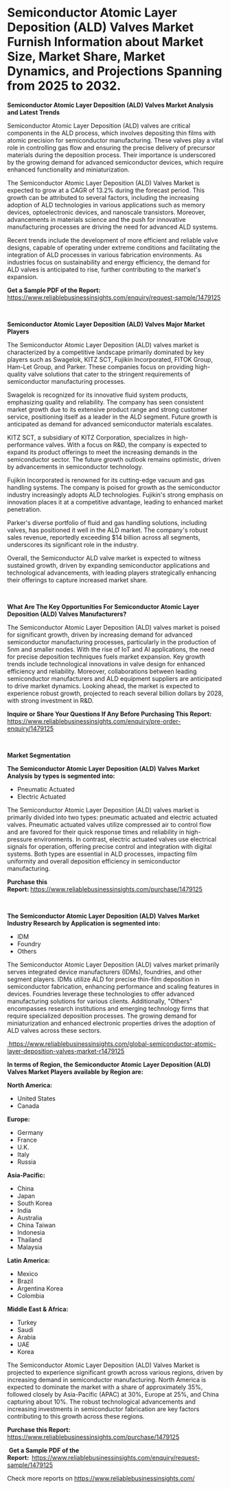 <p><h1>Semiconductor Atomic Layer Deposition (ALD) Valves Market Furnish Information about Market Size, Market Share, Market Dynamics, and Projections Spanning from 2025 to 2032.</h1></p><p><strong>Semiconductor Atomic Layer Deposition (ALD) Valves Market Analysis and Latest Trends</strong></p>
<p><p>Semiconductor Atomic Layer Deposition (ALD) valves are critical components in the ALD process, which involves depositing thin films with atomic precision for semiconductor manufacturing. These valves play a vital role in controlling gas flow and ensuring the precise delivery of precursor materials during the deposition process. Their importance is underscored by the growing demand for advanced semiconductor devices, which require enhanced functionality and miniaturization.</p><p>The Semiconductor Atomic Layer Deposition (ALD) Valves Market is expected to grow at a CAGR of 13.2% during the forecast period. This growth can be attributed to several factors, including the increasing adoption of ALD technologies in various applications such as memory devices, optoelectronic devices, and nanoscale transistors. Moreover, advancements in materials science and the push for innovative manufacturing processes are driving the need for advanced ALD systems.</p><p>Recent trends include the development of more efficient and reliable valve designs, capable of operating under extreme conditions and facilitating the integration of ALD processes in various fabrication environments. As industries focus on sustainability and energy efficiency, the demand for ALD valves is anticipated to rise, further contributing to the market's expansion.</p></p>
<p><strong>Get a Sample PDF of the Report:&nbsp;</strong> <a href="https://www.reliablebusinessinsights.com/enquiry/request-sample/1479125?utm_campaign=1138&utm_medium=2&utm_source=Github&utm_content=ia&utm_term=27022025&utm_id=semiconductor-atomic-layer-deposition-ald-valves">https://www.reliablebusinessinsights.com/enquiry/request-sample/1479125</a></p>
<p>&nbsp;</p>
<p><strong>Semiconductor Atomic Layer Deposition (ALD) Valves Major Market Players</strong></p>
<p><p>The Semiconductor Atomic Layer Deposition (ALD) valves market is characterized by a competitive landscape primarily dominated by key players such as Swagelok, KITZ SCT, Fujikin Incorporated, FITOK Group, Ham-Let Group, and Parker. These companies focus on providing high-quality valve solutions that cater to the stringent requirements of semiconductor manufacturing processes.</p><p>Swagelok is recognized for its innovative fluid system products, emphasizing quality and reliability. The company has seen consistent market growth due to its extensive product range and strong customer service, positioning itself as a leader in the ALD segment. Future growth is anticipated as demand for advanced semiconductor materials escalates.</p><p>KITZ SCT, a subsidiary of KITZ Corporation, specializes in high-performance valves. With a focus on R&D, the company is expected to expand its product offerings to meet the increasing demands in the semiconductor sector. The future growth outlook remains optimistic, driven by advancements in semiconductor technology.</p><p>Fujikin Incorporated is renowned for its cutting-edge vacuum and gas handling systems. The company is poised for growth as the semiconductor industry increasingly adopts ALD technologies. Fujikin's strong emphasis on innovation places it at a competitive advantage, leading to enhanced market penetration.</p><p>Parker's diverse portfolio of fluid and gas handling solutions, including valves, has positioned it well in the ALD market. The company's robust sales revenue, reportedly exceeding $14 billion across all segments, underscores its significant role in the industry.</p><p>Overall, the Semiconductor ALD valve market is expected to witness sustained growth, driven by expanding semiconductor applications and technological advancements, with leading players strategically enhancing their offerings to capture increased market share.</p></p>
<p>&nbsp;</p>
<p><strong>What Are The Key Opportunities For Semiconductor Atomic Layer Deposition (ALD) Valves Manufacturers?</strong></p>
<p><p>The Semiconductor Atomic Layer Deposition (ALD) valves market is poised for significant growth, driven by increasing demand for advanced semiconductor manufacturing processes, particularly in the production of 5nm and smaller nodes. With the rise of IoT and AI applications, the need for precise deposition techniques fuels market expansion. Key growth trends include technological innovations in valve design for enhanced efficiency and reliability. Moreover, collaborations between leading semiconductor manufacturers and ALD equipment suppliers are anticipated to drive market dynamics. Looking ahead, the market is expected to experience robust growth, projected to reach several billion dollars by 2028, with strong investment in R&D.</p></p>
<p><strong>Inquire or Share Your Questions If Any Before Purchasing This Report:</strong> <a href="https://www.reliablebusinessinsights.com/enquiry/pre-order-enquiry/1479125?utm_campaign=1138&utm_medium=2&utm_source=Github&utm_content=ia&utm_term=27022025&utm_id=semiconductor-atomic-layer-deposition-ald-valves">https://www.reliablebusinessinsights.com/enquiry/pre-order-enquiry/1479125</a></p>
<p>&nbsp;</p>
<p><strong>Market Segmentation</strong></p>
<p><strong>The Semiconductor Atomic Layer Deposition (ALD) Valves Market Analysis by types is segmented into:</strong></p>
<p><ul><li>Pneumatic Actuated</li><li>Electric Actuated</li></ul></p>
<p><p>The Semiconductor Atomic Layer Deposition (ALD) valves market is primarily divided into two types: pneumatic actuated and electric actuated valves. Pneumatic actuated valves utilize compressed air to control flow and are favored for their quick response times and reliability in high-pressure environments. In contrast, electric actuated valves use electrical signals for operation, offering precise control and integration with digital systems. Both types are essential in ALD processes, impacting film uniformity and overall deposition efficiency in semiconductor manufacturing.</p></p>
<p><strong>Purchase this Report:&nbsp;</strong><a href="https://www.reliablebusinessinsights.com/purchase/1479125?utm_campaign=1138&utm_medium=2&utm_source=Github&utm_content=ia&utm_term=27022025&utm_id=semiconductor-atomic-layer-deposition-ald-valves">https://www.reliablebusinessinsights.com/purchase/1479125</a></p>
<p>&nbsp;</p>
<p><strong>The Semiconductor Atomic Layer Deposition (ALD) Valves Market Industry Research by Application is segmented into:</strong></p>
<p><ul><li>IDM</li><li>Foundry</li><li>Others</li></ul></p>
<p><p>The Semiconductor Atomic Layer Deposition (ALD) valves market primarily serves integrated device manufacturers (IDMs), foundries, and other segment players. IDMs utilize ALD for precise thin-film deposition in semiconductor fabrication, enhancing performance and scaling features in devices. Foundries leverage these technologies to offer advanced manufacturing solutions for various clients. Additionally, "Others" encompasses research institutions and emerging technology firms that require specialized deposition processes. The growing demand for miniaturization and enhanced electronic properties drives the adoption of ALD valves across these sectors.</p></p>
<p><a href="https://www.reliablebusinessinsights.com/global-semiconductor-atomic-layer-deposition-valves-market-r1479125?utm_campaign=1138&utm_medium=2&utm_source=Github&utm_content=ia&utm_term=27022025&utm_id=semiconductor-atomic-layer-deposition-ald-valves">&nbsp;https://www.reliablebusinessinsights.com/global-semiconductor-atomic-layer-deposition-valves-market-r1479125</a></p>
<p><strong>In terms of Region, the Semiconductor Atomic Layer Deposition (ALD) Valves Market Players available by Region are:</strong></p>
<p>
    <p> <strong> North America: </strong>
        <ul>
            <li>United States</li>
            <li>Canada</li>
        </ul>
        </p> 
    <p> <strong> Europe: </strong>
        <ul>
            <li>Germany</li>
            <li>France</li>
            <li>U.K.</li>
            <li>Italy</li>
            <li>Russia</li>
        </ul>
        </p> 
    <p> <strong> Asia-Pacific: </strong>
        <ul>
            <li>China</li>
            <li>Japan</li>
            <li>South Korea</li>
            <li>India</li>
            <li>Australia</li>
            <li>China Taiwan</li>
            <li>Indonesia</li>
            <li>Thailand</li>
            <li>Malaysia</li>
        </ul>
        </p> 
    <p> <strong> Latin America: </strong>
        <ul>
            <li>Mexico</li>
            <li>Brazil</li>
            <li>Argentina Korea</li>
            <li>Colombia</li>
        </ul>
        </p> 
    <p> <strong> Middle East & Africa: </strong>
        <ul>
            <li>Turkey</li>
            <li>Saudi</li>
            <li>Arabia</li>
            <li>UAE</li>
            <li>Korea</li>
        </ul>
    </p>
    </p>
<p><p>The Semiconductor Atomic Layer Deposition (ALD) Valves Market is projected to experience significant growth across various regions, driven by increasing demand in semiconductor manufacturing. North America is expected to dominate the market with a share of approximately 35%, followed closely by Asia-Pacific (APAC) at 30%, Europe at 25%, and China capturing about 10%. The robust technological advancements and increasing investments in semiconductor fabrication are key factors contributing to this growth across these regions.</p></p>
<p><strong>Purchase this Report: </strong><a href="https://www.reliablebusinessinsights.com/purchase/1479125?utm_campaign=1138&utm_medium=2&utm_source=Github&utm_content=ia&utm_term=27022025&utm_id=semiconductor-atomic-layer-deposition-ald-valves">https://www.reliablebusinessinsights.com/purchase/1479125</a></p>
<p>&nbsp;<strong>Get a Sample PDF of the Report:&nbsp;&nbsp;</strong><a href="https://www.reliablebusinessinsights.com/enquiry/request-sample/1479125?utm_campaign=1138&utm_medium=2&utm_source=Github&utm_content=ia&utm_term=27022025&utm_id=semiconductor-atomic-layer-deposition-ald-valves">https://www.reliablebusinessinsights.com/enquiry/request-sample/1479125</a></p>
<p><strong></strong></p>
<p>Check more reports on <a href="https://www.reliablebusinessinsights.com/?utm_campaign=1138&utm_medium=2&utm_source=Github&utm_content=ia&utm_term=27022025&utm_id=semiconductor-atomic-layer-deposition-ald-valves">https://www.reliablebusinessinsights.com/</a></p>